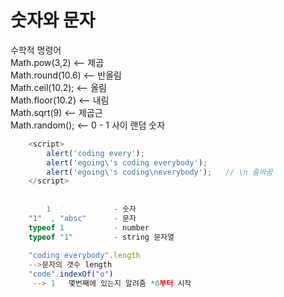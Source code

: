 # 숫자와 문자

수학적 명령어  
Math.pow\(3,2\)            &lt;-- 제곱  
Math.round\(10.6\)       &lt;-- 반올림  
Math.ceil\(10.2\);          &lt;-- 올림  
Math.floor\(10.2\)         &lt;-- 내림  
Math.sqrt\(9\)                &lt;-- 제곱근  
Math.random\(\);           &lt;-- 0 - 1 사이 랜덤 숫자

```javascript
    <script>
        alert('coding every');
        alert('egoing\'s coding everybody');
        alert('egoing\'s coding\neverybody');   // \n 줄바꿈
    </script>
    
    
        1              - 숫자
    "1"  , "absc"      - 문자
    typeof 1           - number
    typeof "1"         - string 문자열
    
    "coding everybody".length 
    -->문자의 갯수 length
    "code".indexOf("o")        
     --> 1   몇번째에 있는지 알려줌 *0부터 시작
```

